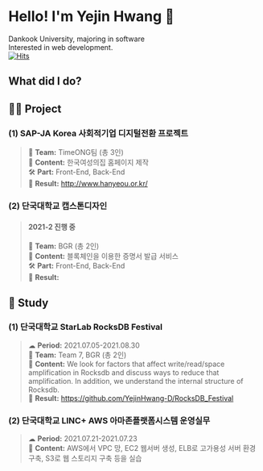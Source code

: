 # Hello! I'm Yejin Hwang 👩
Dankook University, majoring in software  
Interested in web development.  
[![Hits](https://hits.seeyoufarm.com/api/count/incr/badge.svg?url=https%3A%2F%2Fgithub.com%2FYejinHwang-D&count_bg=%2379C83D&title_bg=%23555555&icon=&icon_color=%23E7E7E7&title=hits&edge_flat=false)](https://hits.seeyoufarm.com)


## What did I do?
##  🤝🏻 Project
### (1) SAP-JA Korea 사회적기업 디지털전환 프로젝트
> 👩 **Team:** TimeONG팀 (총 3인)  
> 📃 **Content:** 한국여성의집 홈페이지 제작  
> 🛠 **Part:** Front-End, Back-End  
> 💎 **Result:** http://www.hanyeou.or.kr/

### (2) 단국대학교 캡스톤디자인
> #### 2021-2 진행 중  
> 👩 **Team:** BGR (총 2인)  
> 📃 **Content:** 블록체인을 이용한 증명서 발급 서비스  
> 🛠 **Part:** Front-End, Back-End  
> 💎 **Result:** 


## 📕 Study
### (1) 단국대학교 StarLab RocksDB Festival
> ☁ **Period:** 2021.07.05-2021.08.30  
> 👩 **Team:** Team 7, BGR (총 2인)  
> 📃 **Content:** We look for factors that affect write/read/space amplification in Rocksdb and discuss ways to reduce that amplification. In addition, we understand the internal structure of Rocksdb.  
> 💎 **Result:** https://github.com/YejinHwang-D/RocksDB_Festival   

### (2) 단국대학교 LINC+ AWS 아마존플랫폼시스템 운영실무
> ☁ **Period:** 2021.07.21-2021.07.23  
> 📃 **Content:** AWS에서 VPC 망, EC2 웹서버 생성, ELB로 고가용성 서버 환경 구축, S3로 웹 스토리지 구축 등을 실습  

